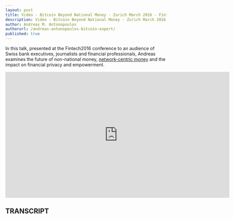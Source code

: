 ```yaml
---
layout: post
title: Video - Bitcoin Beyond National Money - Zurich March 2016 - Fintech2016 Conference
description: Video - Bitcoin Beyond National Money - Zurich March 2016 - Fintech2016 Conference
author: Andreas M. Antonopoulos
authorurl: /andreas-antonopoulos-bitcoin-expert/
published: true
---
```


<p>In this talk, presented at the Fintech2016 conference to an audience of Swiss bank executives, journalists and financial professionals, Andreas examines the future of non-national money, <a href="/hidden-secrets-of-money-strike-3-usa-day-of-reckoning/">network-centric money</a> and the impact on financial privacy and empowerment.</p>

<center><iframe width="700" height="394" src="https://www.youtube.com/embed/V_RS9Lh_rBY?list=PLPQwGV1aLnTthcG265_FYSaV24hFScvC0" frameborder="0" allowfullscreen></iframe></center>

<h2>TRANSCRIPT</h2>
